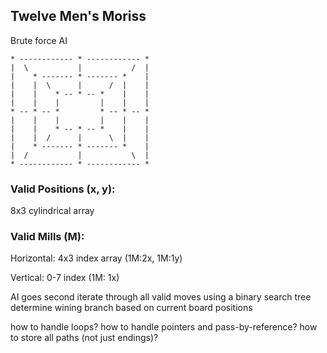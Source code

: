 ## Twelve Men's Moriss
Brute force AI
```
* ------------ * ------------ *
|  \           |           /  |
|    * ------- * ------- *    |
|    |  \      |      /  |    |
|    |    * -- * -- *    |    |
|    |    |         |    |    |
* -- * -- *         * -- * -- *
|    |    |         |    |    |
|    |    * -- * -- *    |    |
|    |  /      |      \  |    |
|    * ------- * ------- *    |
|  /           |           \  |
* ------------ * ------------ *
```

### Valid Positions (x, y):
8x3 cylindrical array

### Valid Mills (M):

Horizontal: 4x3 index array     (1M:2x, 1M:1y)

Vertical: 0-7 index             (1M: 1x)

AI goes second
iterate through all valid moves using a binary search tree
determine wining branch based on current board positions

how to handle loops?
how to handle pointers and pass-by-reference?
how to store all paths (not just endings)?